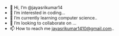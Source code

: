 - 👋 Hi, I’m @jayasrikumar14
- 👀 I’m interested in coding...
- 🌱 I’m currently learning computer science..
- 💞️ I’m looking to collaborate on ...
- 📫 How to reach me jayasrikumar1410@gmail.com..

<!---
jayasrikumar14/jayasrikumar14 is a ✨ special ✨ repository because its `README.md` (this file) appears on your GitHub profile.
You can click the Preview link to take a look at your changes.
--->
